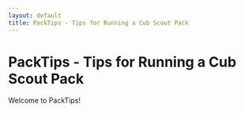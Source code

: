 ```yaml
---
layout: default
title: PackTips - Tips for Running a Cub Scout Pack
---
```


# PackTips - Tips for Running a Cub Scout Pack

Welcome to PackTips!
